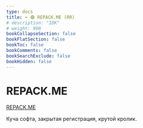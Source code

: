 ```yaml
---
type: docs
title: ➡️ 🟢 REPACK.ME (RR)
# description: "IDK"
# weight: 900
bookCollapseSection: false
bookFlatSection: false
bookToc: false
bookComments: false
bookSearchExclude: false
bookHidden: false
---
```


# REPACK.ME

[REPACK.ME](https://repack.me/?nt)

Куча софта, закрытая регистрация, крутой кролик.
